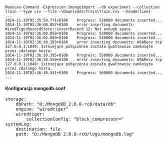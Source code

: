    ﻿Measure-Command -Expression {mongoimport --db experiment --collection train --type csv --file ~\Downloads\Train\Train.csv --headerline}
    ...
    2014-11-19T02:35:59.771+0100    Progress: 520000 documents inserted...
    2014-11-19T02:36:00.857+0100    error inserting documents: WiredTigerRecordStore::insertRecord 12: Not enough space
    2014-11-19T02:36:00.858+0100    Progress: 530000 documents inserted...
    2014-11-19T02:36:02.689+0100    Progress: 540000 documents inserted...
    2014-11-19T02:36:30.393+0100    error inserting documents: WSARecv tcp 127.0.0.1:1049: Istniejące połączenie zostało gwałtownie zamknięte przez zdalnego hosta.
    2014-11-19T02:36:30.395+0100    Progress: 550000 documents inserted...
    2014-11-19T02:36:30.550+0100    error inserting documents: WSARecv tcp 127.0.0.1:1049: Istniejące połączenie zostało gwałtownie zamknięte przez zdalnego hosta.
    2014-11-19T02:36:30.551+0100    Progress: 560000 documents inserted...
    ...

<h4>Konfiguracja <b>mongodb.conf</b></h4>

<pre>
storage:
    dbPath: "D:/MongoDB_2.8.0-rc0/data/db"
    engine: "wiredtiger"
    wiredtiger:
        collectionConfig: "block_compressor="
systemLog:
    destination: file
    path: "D:/MongoDB_2.8.0-rc0/logs/mongodb.log"
</pre>
